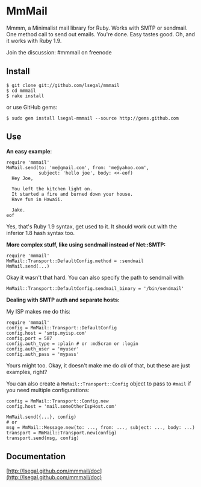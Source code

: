 MmMail
======

Mmmm, a Minimalist mail library for Ruby. Works with SMTP or sendmail.
One method call to send out emails. You're done. Easy tastes good. Oh,
and it works with Ruby 1.9.

Join the discussion: #mmmail on freenode

Install
-------

    $ git clone git://github.com/lsegal/mmmail
    $ cd mmmail
    $ rake install

or use GitHub gems:

    $ sudo gem install lsegal-mmmail --source http://gems.github.com
    
Use
---

**An easy example**:

    require 'mmmail'
    MmMail.send(to: 'me@gmail.com', from: 'me@yahoo.com', 
                subject: 'hello joe', body: <<-eof)
      Hey Joe,
      
      You left the kitchen light on.
      It started a fire and burned down your house.
      Have fun in Hawaii.
      
      Jake.
    eof
    
Yes, that's Ruby 1.9 syntax, get used to it. It should work out
with the inferior 1.8 hash syntax too.

**More complex stuff, like using sendmail instead of Net::SMTP:**

    require 'mmmail'
    MmMail::Transport::DefaultConfig.method = :sendmail
    MmMail.send(...)
    
Okay it wasn't that hard. You can also specify the path to sendmail with

    MmMail::Transport::DefaultConfig.sendmail_binary = '/bin/sendmail'

**Dealing with SMTP auth and separate hosts:**

My ISP makes me do this:

    require 'mmmail'
    config = MmMail::Transport::DefaultConfig
    config.host = 'smtp.myisp.com'
    config.port = 587
    config.auth_type = :plain # or :md5cram or :login
    config.auth_user = 'myuser'
    config.auth_pass = 'mypass'

Yours might too. Okay, it doesn't make me do *all* of that, but these are
just examples, right?

You can also create a `MmMail::Transport::Config` object to pass to `#mail`
if you need multiple configurations:

    config = MmMail::Transport::Config.new
    config.host = 'mail.someOtherIspHost.com'
    
    MmMail.send({...}, config)
    # or 
    msg = MmMail::Message.new(to: ..., from: ..., subject: ..., body: ...)
    transport = MmMail::Transport.new(config)
    transport.send(msg, config)
    
Documentation
-------------

[http://lsegal.github.com/mmmail/doc](http://lsegal.github.com/mmmail/doc)
